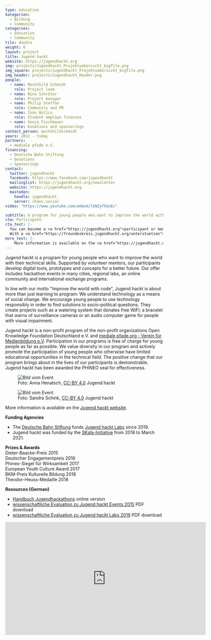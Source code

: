 ```yaml
---
type: education
kategorien:
  - Bildung
  - Community
categories:
  - Education
  - Community
tile: double
weight: 6
layout: project
title: Jugend hackt
website: https://jugendhackt.org
img: projects/Jugendhackt_Projektuebersicht_bigTile.png
img_square: projects/Jugendhackt_Projektuebersicht_bigTile.png
img_header: projects/Jugendhackt_Header.png
people:
  - name: Mechthild Schmidt
    role: Project lead
  - name: Nina Schröter
    role: Project manager
  - name: Philip Steffan
    role: Community and PR
  - name: Ivan Botica
    role: Student employe finances
  - name: Sonja Fischbauer
    role: Donations and sponsorings
contact_person: mechthildschmidt
years: 2012 - today
partners:
  - mediale pfade e.V.
financing:
  - Deutsche Bahn Stiftung
  - Donations
  - Sponsorings
contact:
  twitter: jugendhackt
  facebook: https://www.facebook.com/jugendhackt
  mailinglist: https://jugendhackt.org/newsletter
  website: https://jugendhackt.org
  mastodon:
    handle: jugendhackt
    server: chaos.social
video: "https://www.youtube.com/embed/lkNZyfhUvEc"

subtitle: A program for young people who want to improve the world with their technical skills
cta: Participate
cta_text: |-
  You can become a <a href="https://jugendhackt.org">participant or mentor</a>.<br>
  With a <a href="https://freundeskreis.jugendhackt.org/unterstuetzen">donation or sponsoring membership</a> you support the next generation of responsible, world-improving technicians. For sponsorings and cooperations, please <a href="mailto:sonja.fischbauer@okfn.de">contact us via email</a>.
more_text: |-
    More information is available on the <a href="https://jugendhackt.org/">Jugend hackt website</a>.
---
```


Jugend hackt is a program for young people who want to improve the world with their technical skills. Supported by volunteer mentors, our participants develop digital tools, prototypes and concepts for a better future. Our offer includes hackathon events in many cities, regional labs, an online community and international exchange programs.

In line with our motto "Improve the world with code", Jugend hackt is about more than just learning to program: We understand technology as a means of social change. We encourage young people to use technology responsibly in order to find solutions to socio-political questions. They create projects such as a watering system that donates free WiFi; a bracelet that warns of surveillance cameras or an audio computer game for people with visual impairment.

Jugend hackt is a non-profit program of the non-profit organizations Open Knowledge Foundation Deutschland e.V. and [mediale pfade.org - Verein für Medienbildung e.V](https://medialepfade.org). Participation in our programs is free of charge for young people as far as possible. We value diversity in our program and actively promote the participation of young people who otherwise have limited educational opportunities in the technical field. The positive change that our program brings about in the lives of our participants is demonstrable. Jugend hackt has been awarded the PHINEO seal for effectiveness.

<div class="two-img offset-lg-2">
    <figure class="license">
        <img alt="Bild vom Event" src="/files/projects/jugendhackt_img_1.jpg">
        <figcaption>Foto: Anna Henatsch, <a href="https://creativecommons.org/licenses/by/4.0/">CC-BY 4.0</a> Jugend hackt</figcaption>
    </figure>
    <figure class="license">
    <img alt="Bild vom Event" src="/files/projects/jugendhackt_img_2.jpg">
        <figcaption>Foto: Sandra Schink, <a href="https://creativecommons.org/licenses/by/4.0/">CC-BY 4.0</a> Jugend hackt</figcaption>
    </figure>
</div>

More information is available on the <a href="https://jugendhackt.org/">Jugend hackt website</a>.

**Funding Agencies**<br>
+ The [Deutsche Bahn Stiftung](https://www.deutschebahnstiftung.de/) funds [Jugend hackt Labs](https://jugendhackt.org/labs) since 2019.
+ Jugend hackt was funded by the [SKala-Initiative](http://www.skala-initiative.de/initiative/) from 2018 to March 2021.

**Prizes & Awards** <br>
Dieter-Baacke-Preis 2015<br>
Deutscher Engagementpreis 2016<br>
Phineo-Siegel für Wirksamkeit 2017<br>
European Youth Culture Award 2017<br>
BKM-Preis Kulturelle Bildung 2018<br>
Theodor-Heuss-Medaille 2018

**Resources (German)**<br>
+ [Handbuch Jugendhackathons](http://www.handbuch.jugendhackt.de/) online version<br>
+ [wissenschaftliche Evaluation zu Jugend hackt Events 2015](https://jugendhackt.org/files/2015/03/Jugend-hackt-Kurzversion.pdf) PDF download<br>
+ [wissenschaftliche Evaluation zu Jugend hackt Labs 2019](https://jugendhackt.org/wp-content/uploads/2020/02/Jugend-hackt-Labs-Abschlussbericht-2020.pdf) PDF download

<iframe width="640" height="360" src="https://www.youtube.com/embed/ZmD1_1EuhQ8" frameborder="0" allow="accelerometer; autoplay; encrypted-media; gyroscope; picture-in-picture" allowfullscreen></iframe>
